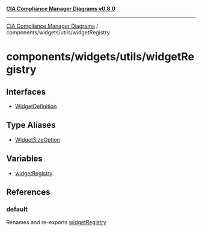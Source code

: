 [**CIA Compliance Manager Diagrams v0.8.0**](../../../../README.md)

***

[CIA Compliance Manager Diagrams](../../../../modules.md) / components/widgets/utils/widgetRegistry

# components/widgets/utils/widgetRegistry

## Interfaces

- [WidgetDefinition](interfaces/WidgetDefinition.md)

## Type Aliases

- [WidgetSizeOption](type-aliases/WidgetSizeOption.md)

## Variables

- [widgetRegistry](variables/widgetRegistry.md)

## References

### default

Renames and re-exports [widgetRegistry](variables/widgetRegistry.md)

